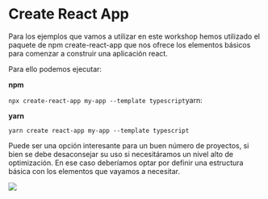# Create React App

Para los ejemplos que vamos a utilizar en este workshop hemos utilizado el paquete de npm create-react-app que nos ofrece los elementos básicos para comenzar a construir una aplicación react.

Para ello podemos ejecutar:

**npm**

`npx create-react-app my-app --template typescript`yarn:

**yarn**

`yarn create react-app my-app --template typescript`

Puede ser una opción interesante para un buen número de proyectos, si bien se debe desaconsejar su uso si necesitáramos un nivel alto de optimización. En ese caso deberíamos optar por definir una estructura básica con los elementos que vayamos a necesitar.

![](C:\mcs\basic-react\documents\01-basic-app\images\BasicStructure.PNG)